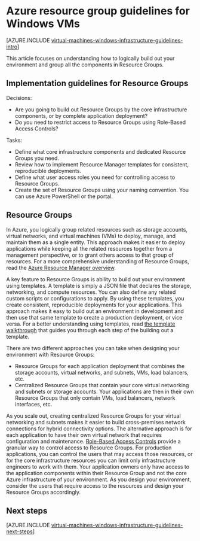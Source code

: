 <properties
    pageTitle="Resource groups for Windows VMs in Azure | Azure"
    description="Learn about the key design and implementation guidelines for deploying Resource Groups in Azure infrastructure services."
    documentationcenter=""
    services="virtual-machines-windows"
    author="iainfoulds"
    manager="timlt"
    editor=""
    tags="azure-resource-manager" />
<tags
    ms.assetid="0fbcabcd-e96d-4d71-a526-431984887451"
    ms.service="virtual-machines-windows"
    ms.workload="infrastructure-services"
    ms.tgt_pltfrm="vm-windows"
    ms.devlang="na"
    ms.topic="article"
    ms.date="03/17/2017"
    wacn.date=""
    ms.author="iainfou"
    ms.custom="H1Hack27Feb2017" />

# Azure resource group guidelines for Windows VMs

[AZURE.INCLUDE [virtual-machines-windows-infrastructure-guidelines-intro](../../includes/virtual-machines-windows-infrastructure-guidelines-intro.md)]

This article focuses on understanding how to logically build out your environment and group all the components in Resource Groups.

## Implementation guidelines for Resource Groups
Decisions:

* Are you going to build out Resource Groups by the core infrastructure components, or by complete application deployment?
* Do you need to restrict access to Resource Groups using Role-Based Access Controls?

Tasks:

* Define what core infrastructure components and dedicated Resource Groups you need.
* Review how to implement Resource Manager templates for consistent, reproducible deployments.
* Define what user access roles you need for controlling access to Resource Groups.
* Create the set of Resource Groups using your naming convention. You can use Azure PowerShell or the portal.

## Resource Groups
In Azure, you logically group related resources such as storage accounts, virtual networks, and virtual machines (VMs) to deploy, manage, and maintain them as a single entity. This approach makes it easier to deploy applications while keeping all the related resources together from a management perspective, or to grant others access to that group of resources. For a more comprehensive understanding of Resource Groups, read the [Azure Resource Manager overview](/documentation/articles/resource-group-overview/).

A key feature to Resource Groups is ability to build out your environment using templates. A template is simply a JSON file that declares the storage, networking, and compute resources. You can also define any related custom scripts or configurations to apply. By using these templates, you create consistent, reproducible deployments for your applications. This approach makes it easy to build out an environment in development and then use that same template to create a production deployment, or vice versa. For a better understanding using templates, read [the template walkthrough](/documentation/articles/resource-manager-template-walkthrough/) that guides you through each step of the building out a template.

There are two different approaches you can take when designing your environment with Resource Groups:

* Resource Groups for each application deployment that combines the storage accounts, virtual networks, and subnets, VMs, load balancers, etc.
* Centralized Resource Groups that contain your core virtual networking and subnets or storage accounts. Your applications are then in their own Resource Groups that only contain VMs, load balancers, network interfaces, etc.

As you scale out, creating centralized Resource Groups for your virtual networking and subnets makes it easier to build cross-premises network connections for hybrid connectivity options. The alternative approach is for each application to have their own virtual network that requires configuration and maintenance.  [Role-Based Access Controls](/documentation/articles/role-based-access-control-what-is/) provide a granular way to control access to Resource Groups. For production applications, you can control the users that may access those resources, or for the core infrastructure resources you can limit only infrastructure engineers to work with them. Your application owners only have access to the application components within their Resource Group and not the core Azure infrastructure of your environment. As you design your environment, consider the users that require access to the resources and design your Resource Groups accordingly. 

## <a name="next-steps"></a> Next steps
[AZURE.INCLUDE [virtual-machines-windows-infrastructure-guidelines-next-steps](../../includes/virtual-machines-windows-infrastructure-guidelines-next-steps.md)]